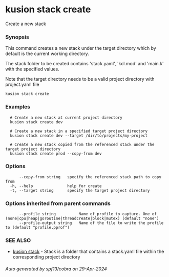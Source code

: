 # kusion stack create

Create a new stack

### Synopsis

This command creates a new stack under the target directory which by default is the current working directory.

 The stack folder to be created contains 'stack.yaml', 'kcl.mod' and 'main.k' with the specified values.

 Note that the target directory needs to be a valid project directory with project.yaml file

```
kusion stack create
```

### Examples

```
  # Create a new stack at current project directory
  kusion stack create dev
  
  # Create a new stack in a specified target project directory
  kusion stack create dev --target /dir/to/projects/my-project
  
  # Create a new stack copied from the referenced stack under the target project directory
  kusion stack create prod --copy-from dev
```

### Options

```
      --copy-from string   specify the referenced stack path to copy from
  -h, --help               help for create
  -t, --target string      specify the target project directory
```

### Options inherited from parent commands

```
      --profile string          Name of profile to capture. One of (none|cpu|heap|goroutine|threadcreate|block|mutex) (default "none")
      --profile-output string   Name of the file to write the profile to (default "profile.pprof")
```

### SEE ALSO

* [kusion stack](kusion-stack.md)	 - Stack is a folder that contains a stack.yaml file within the corresponding project directory

###### Auto generated by spf13/cobra on 29-Apr-2024
